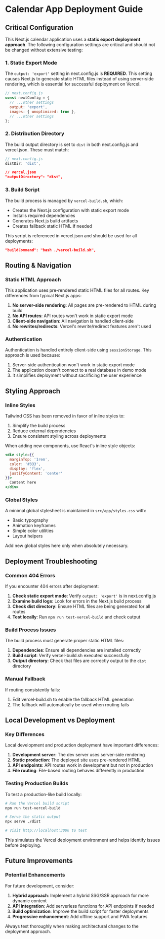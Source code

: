 # Calendar App Deployment Guide

## Critical Configuration

This Next.js calendar application uses a **static export deployment approach**. The following configuration settings are critical and should not be changed without extensive testing:

### 1. Static Export Mode

The `output: 'export'` setting in next.config.js is **REQUIRED**. This setting causes Next.js to generate static HTML files instead of using server-side rendering, which is essential for successful deployment on Vercel.

```javascript
// next.config.js
const nextConfig = {
  // ...other settings
  output: 'export',
  images: { unoptimized: true },
  // ...other settings
};
```

### 2. Distribution Directory

The build output directory is set to `dist` in both next.config.js and vercel.json. These must match:

```javascript
// next.config.js
distDir: 'dist',
```

```json
// vercel.json
"outputDirectory": "dist",
```

### 3. Build Script

The build process is managed by `vercel-build.sh`, which:
- Creates the Next.js configuration with static export mode
- Installs required dependencies
- Generates Next.js build artifacts
- Creates fallback static HTML if needed

This script is referenced in vercel.json and should be used for all deployments:

```json
"buildCommand": "bash ./vercel-build.sh",
```

## Routing & Navigation

### Static HTML Approach

This application uses pre-rendered static HTML files for all routes. Key differences from typical Next.js apps:

1. **No server-side rendering**: All pages are pre-rendered to HTML during build
2. **No API routes**: API routes won't work in static export mode 
3. **Client-side navigation**: All navigation is handled client-side
4. **No rewrites/redirects**: Vercel's rewrite/redirect features aren't used

### Authentication

Authentication is handled entirely client-side using `sessionStorage`. This approach is used because:

1. Server-side authentication won't work in static export mode
2. The application doesn't connect to a real database in demo mode
3. It simplifies deployment without sacrificing the user experience

## Styling Approach

### Inline Styles

Tailwind CSS has been removed in favor of inline styles to:
1. Simplify the build process
2. Reduce external dependencies
3. Ensure consistent styling across deployments

When adding new components, use React's inline style objects:

```jsx
<div style={{ 
  marginTop: '1rem', 
  color: '#333',
  display: 'flex',
  justifyContent: 'center'
}}>
  Content here
</div>
```

### Global Styles

A minimal global stylesheet is maintained in `src/app/styles.css` with:
- Basic typography
- Animation keyframes
- Simple color utilities
- Layout helpers

Add new global styles here only when absolutely necessary.

## Deployment Troubleshooting

### Common 404 Errors

If you encounter 404 errors after deployment:

1. **Check static export mode**: Verify `output: 'export'` is in next.config.js
2. **Examine build logs**: Look for errors in the Next.js build process
3. **Check dist directory**: Ensure HTML files are being generated for all routes
4. **Test locally**: Run `npm run test-vercel-build` and check output

### Build Process Issues

The build process must generate proper static HTML files:

1. **Dependencies**: Ensure all dependencies are installed correctly
2. **Build script**: Verify vercel-build.sh executed successfully
3. **Output directory**: Check that files are correctly output to the `dist` directory

### Manual Fallback

If routing consistently fails:
1. Edit vercel-build.sh to enable the fallback HTML generation
2. The fallback will automatically be used when routing fails

## Local Development vs Deployment

### Key Differences

Local development and production deployment have important differences:

1. **Development server**: The dev server uses server-side rendering
2. **Static production**: The deployed site uses pre-rendered HTML
3. **API endpoints**: API routes work in development but not in production
4. **File routing**: File-based routing behaves differently in production

### Testing Production Builds

To test a production-like build locally:

```bash
# Run the Vercel build script
npm run test-vercel-build

# Serve the static output
npx serve ./dist

# Visit http://localhost:3000 to test
```

This simulates the Vercel deployment environment and helps identify issues before deploying.

## Future Improvements

### Potential Enhancements

For future development, consider:

1. **Hybrid approach**: Implement a hybrid SSG/SSR approach for more dynamic content
2. **API integration**: Add serverless functions for API endpoints if needed
3. **Build optimization**: Improve the build script for faster deployments
4. **Progressive enhancement**: Add offline support and PWA features

Always test thoroughly when making architectural changes to the deployment approach.